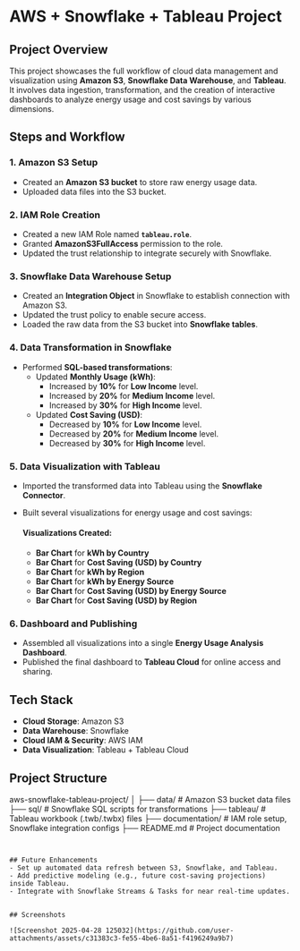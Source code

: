 # AWS + Snowflake + Tableau Project

## Project Overview
This project showcases the full workflow of cloud data management and visualization using **Amazon S3**, **Snowflake Data Warehouse**, and **Tableau**.  
It involves data ingestion, transformation, and the creation of interactive dashboards to analyze energy usage and cost savings by various dimensions.


## Steps and Workflow

### 1. Amazon S3 Setup
- Created an **Amazon S3 bucket** to store raw energy usage data.
- Uploaded data files into the S3 bucket.

### 2. IAM Role Creation
- Created a new IAM Role named **`tableau.role`**.
- Granted **AmazonS3FullAccess** permission to the role.
- Updated the trust relationship to integrate securely with Snowflake.

### 3. Snowflake Data Warehouse Setup
- Created an **Integration Object** in Snowflake to establish connection with Amazon S3.
- Updated the trust policy to enable secure access.
- Loaded the raw data from the S3 bucket into **Snowflake tables**.

### 4. Data Transformation in Snowflake
- Performed **SQL-based transformations**:
  - Updated **Monthly Usage (kWh)**:
    - Increased by **10%** for **Low Income** level.
    - Increased by **20%** for **Medium Income** level.
    - Increased by **30%** for **High Income** level.
  - Updated **Cost Saving (USD)**:
    - Decreased by **10%** for **Low Income** level.
    - Decreased by **20%** for **Medium Income** level.
    - Decreased by **30%** for **High Income** level.

### 5. Data Visualization with Tableau
- Imported the transformed data into Tableau using the **Snowflake Connector**.
- Built several visualizations for energy usage and cost savings:

  #### Visualizations Created:
  - **Bar Chart** for **kWh by Country**
  - **Bar Chart** for **Cost Saving (USD) by Country**
  - **Bar Chart** for **kWh by Region**
  - **Bar Chart** for **kWh by Energy Source**
  - **Bar Chart** for **Cost Saving (USD) by Energy Source**
  - **Bar Chart** for **Cost Saving (USD) by Region**

### 6. Dashboard and Publishing
- Assembled all visualizations into a single **Energy Usage Analysis Dashboard**.
- Published the final dashboard to **Tableau Cloud** for online access and sharing.


## Tech Stack

- **Cloud Storage**: Amazon S3
- **Data Warehouse**: Snowflake
- **Cloud IAM & Security**: AWS IAM
- **Data Visualization**: Tableau + Tableau Cloud


## Project Structure

aws-snowflake-tableau-project/
│
├── data/                  # Amazon S3 bucket data files
├── sql/                   # Snowflake SQL scripts for transformations
├── tableau/                # Tableau workbook (.twb/.twbx) files
├── documentation/          # IAM role setup, Snowflake integration configs
├── README.md               # Project documentation
```


## Future Enhancements
- Set up automated data refresh between S3, Snowflake, and Tableau.
- Add predictive modeling (e.g., future cost-saving projections) inside Tableau.
- Integrate with Snowflake Streams & Tasks for near real-time updates.


## Screenshots

![Screenshot 2025-04-28 125032](https://github.com/user-attachments/assets/c31383c3-fe55-4be6-8a51-f4196249a9b7)
